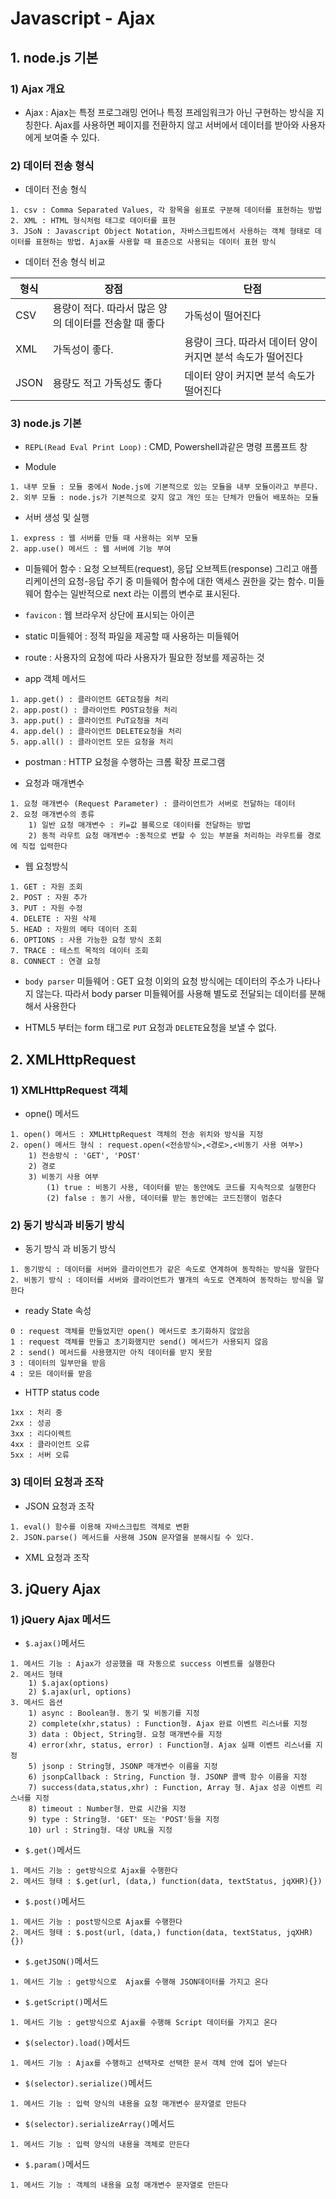 # Javascript - Ajax

## 1. node.js 기본

### 1) Ajax 개요

* Ajax : Ajax는 특정 프로그래밍 언어나 특정 프레임워크가 아닌 구현하는 방식을 지칭한다. Ajax를 사용하면 페이지를 전환하지 않고 서버에서 데이터를 받아와 사용자에게 보여줄 수 있다.

### 2) 데이터 전송 형식

* 데이터 전송 형식

```
1. csv : Comma Separated Values, 각 항목을 쉼표로 구분해 데이터를 표현하는 방법 
2. XML : HTML 형식처럼 태그로 데이터를 표현
3. JSoN : Javascript Object Notation, 자바스크립트에서 사용하는 객체 형태로 데이터를 표현하는 방법. Ajax를 사용할 때 표준으로 사용되는 데이터 표현 방식
```

* 데이터 전송 형식 비교

| 형식 | 장점                                                  | 단점                                                        |
| ---- | ----------------------------------------------------- | ----------------------------------------------------------- |
| CSV  | 용량이 적다. 따라서 많은 양의 데이터를 전송할 때 좋다 | 가독성이 떨어진다                                           |
| XML  | 가독성이 좋다.                                        | 용량이 크다. 따라서 데이터 양이 커지면 분석 속도가 떨어진다 |
| JSON | 용량도 적고 가독성도 좋다                             | 데이터 양이 커지면 분석 속도가 떨어진다                     |

### 3) node.js 기본

* `REPL(Read Eval Print Loop)` : CMD, Powershell과같은 명령 프롬프트 창

* Module

```
1. 내부 모듈 : 모듈 중에서 Node.js에 기본적으로 있는 모듈을 내부 모듈이라고 부른다.
2. 외부 모듈 : node.js가 기본적으로 갖지 않고 개인 또는 단체가 만들어 배포하는 모듈
```

* 서버 생성 및 실행

```
1. express : 웹 서버를 만들 때 사용하는 외부 모듈
2. app.use() 메서드 : 웹 서버에 기능 부여
```

* 미들웨어 함수 : 요청 오브젝트(request), 응답 오브젝트(response) 그리고 애플리케이션의 요청-응답 주기 중 미들웨어 함수에 대한 액세스 권한을 갖는 함수. 미들웨어 함수는 일반적으로 next 라는 이름의 변수로 표시된다.
* `favicon` : 웹 브라우저 상단에 표시되는 아이콘
* static 미들웨어 : 정적 파일을 제공할 때 사용하는 미들웨어

* route : 사용자의 요청에 따라 사용자가 필요한 정보를 제공하는 것
* app 객체 메서드

```
1. app.get() : 클라이언트 GET요청을 처리
2. app.post() : 클라이언트 POST요청을 처리
3. app.put() : 클라이언트 PuT요청을 처리
4. app.del() : 클라이언트 DELETE요청을 처리
5. app.all() : 클라이언트 모든 요청을 처리
```

* postman : HTTP 요청을 수행하는 크롬 확장 프로그램

* 요청과 매개변수

```
1. 요청 매개변수 (Request Parameter) : 클라이언트가 서버로 전달하는 데이터
2. 요청 매개변수의 종류
	1) 일반 요청 매개변수 : 키=값 블록으로 데이터를 전달하는 방법
	2) 동적 라우트 요청 매개변수 :동적으로 변할 수 있는 부분을 처리하는 라우트를 경로에 직접 입력한다
```

* 웹 요청방식

```
1. GET : 자원 조회
2. POST : 자원 추가
3. PUT : 자원 수정
4. DELETE : 자원 삭제
5. HEAD : 자원의 메타 데이터 조회
6. OPTIONS : 사용 가능한 요청 방식 조회
7. TRACE : 테스트 목적의 데이터 조회
8. CONNECT : 연결 요청
```

* `body parser` 미들웨어 : GET 요청 이외의 요청 방식에는 데이터의 주소가 나타나지 않는다. 따라서 body parser 미들웨어를 사용해 별도로 전달되는 데이터를 분해해서 사용한다

* HTML5 부터는 form 태그로 `PUT` 요청과 `DELETE`요청을 보낼 수 없다.

## 2. XMLHttpRequest

### 1) XMLHttpRequest 객체

* opne() 메서드

```
1. open() 메서드 : XMLHttpRequest 객체의 전송 위치와 방식을 지정
2. open() 메서드 형식 : request.open(<전송방식>,<경로>,<비동기 사용 여부>)
	1) 전송방식 : 'GET', 'POST'
	2) 경로
	3) 비동기 사용 여부
		(1) true : 비동기 사용, 데이터를 받는 동안에도 코드를 지속적으로 실행한다
		(2) false : 동기 사용, 데이터를 받는 동안에는 코드진행이 멈춘다
```

### 2) 동기 방식과 비동기 방식

* 동기 방식 과 비동기 방식

```
1. 동기방식 : 데이터를 서버와 클라이언트가 같은 속도로 연계하여 동작하는 방식을 말한다
2. 비동기 방식 : 데이터를 서버와 클라이언트가 별개의 속도로 연계하여 동작하는 방식을 말한다
```

* ready State 속성

```
0 : request 객체를 만들었지만 open() 메서드로 초기화하지 않았음
1 : request 객체를 만들고 초기화했지만 send() 메서드가 사용되지 않음
2 : send() 메서드를 사용했지만 아직 데이터를 받지 못함
3 : 데이터의 일부만을 받음
4 : 모든 데이터를 받음
```

* HTTP status code

```
1xx : 처리 중
2xx : 성공
3xx : 리다이렉트
4xx : 클라이언트 오류
5xx : 서버 오류
```

### 3) 데이터 요청과 조작

* JSON 요청과 조작 

```
1. eval() 함수를 이용해 자바스크립트 객체로 변환
2. JSON.parse() 메서드를 사용해 JSON 문자열을 분해시킬 수 있다.
```

* XML 요청과 조작

## 3. jQuery Ajax

### 1) jQuery Ajax 메서드

* `$.ajax()`메서드

```
1. 메서드 기능 : Ajax가 성공했을 때 자동으로 success 이벤트를 실행한다
2. 메서드 형태
	1) $.ajax(options)
	2) $.ajax(url, options)
3. 메서드 옵션
	1) async : Boolean형. 동기 및 비동기를 지정
	2) complete(xhr,status) : Function형. Ajax 완료 이벤트 리스너를 지정
	3) data : Object, String형. 요청 매개변수를 지정
	4) error(xhr, status, error) : Function형. Ajax 실패 이벤트 리스너를 지정
	5) jsonp : String형, JSONP 매개변수 이름을 지정
	6) jsonpCallback : String, Function 형. JSONP 콜백 함수 이름을 지정
	7) success(data,status,xhr) : Function, Array 형. Ajax 성공 이벤트 리스너를 지정
	8) timeout : Number형. 만료 시간을 지정
	9) type : String형. 'GET' 또는 'POST'등을 지정
	10) url : String형. 대상 URL을 지정
```

* `$.get()`메서드

```
1. 메서드 기능 : get방식으로 Ajax를 수행한다
2. 메서드 형태 : $.get(url, (data,) function(data, textStatus, jqXHR){})
```

* `$.post()`메서드

```
1. 메서드 기능 : post방식으로 Ajax를 수행한다 
2. 메서드 형태 : $.post(url, (data,) function(data, textStatus, jqXHR){})
```

* `$.getJSON()`메서드

```
1. 메서드 기능 : get방식으로  Ajax를 수행해 JSON데이터를 가지고 온다
```

* `$.getScript()`메서드

```
1. 메서드 기능 : get방식으로 Ajax를 수행해 Script 데이터를 가지고 온다
```

* `$(selector).load()`메서드

```
1. 메서드 기능 : Ajax를 수행하고 선택자로 선택한 문서 객체 안에 집어 넣는다
```

* `$(selector).serialize()`메서드

```
1. 메서드 기능 : 입력 양식의 내용을 요청 매개변수 문자열로 만든다
```

* `$(selector).serializeArray()`메서드

```
1. 메서드 기능 : 입력 양식의 내용을 객체로 만든다
```

* `$.param()`메서드

```
1. 메서드 기능 : 객체의 내용을 요청 매개변수 문자열로 만든다
```


